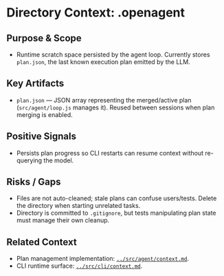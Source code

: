 # Directory Context: .openagent

## Purpose & Scope
- Runtime scratch space persisted by the agent loop. Currently stores `plan.json`, the last known execution plan emitted by the LLM.

## Key Artifacts
- `plan.json` — JSON array representing the merged/active plan (`src/agent/loop.js` manages it). Reused between sessions when plan merging is enabled.

## Positive Signals
- Persists plan progress so CLI restarts can resume context without re-querying the model.

## Risks / Gaps
- Files are not auto-cleaned; stale plans can confuse users/tests. Delete the directory when starting unrelated tasks.
- Directory is committed to `.gitignore`, but tests manipulating plan state must manage their own cleanup.

## Related Context
- Plan management implementation: [`../src/agent/context.md`](../src/agent/context.md).
- CLI runtime surface: [`../src/cli/context.md`](../src/cli/context.md).
